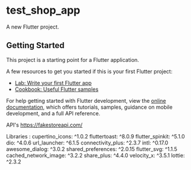 # test_shop_app

A new Flutter project.

## Getting Started

This project is a starting point for a Flutter application.

A few resources to get you started if this is your first Flutter project:

- [Lab: Write your first Flutter app](https://docs.flutter.dev/get-started/codelab)
- [Cookbook: Useful Flutter samples](https://docs.flutter.dev/cookbook)

For help getting started with Flutter development, view the
[online documentation](https://docs.flutter.dev/), which offers tutorials,
samples, guidance on mobile development, and a full API reference.

API's
https://fakestoreapi.com/

Libraries : 
cupertino_icons: ^1.0.2
fluttertoast: ^8.0.9
flutter_spinkit: ^5.1.0
dio: ^4.0.6
url_launcher: ^6.1.5
connectivity_plus: ^2.3.7
intl: ^0.17.0
awesome_dialog: ^3.0.2
shared_preferences: ^2.0.15
flutter_svg: ^1.1.5
cached_network_image: ^3.2.2
share_plus: ^4.4.0
velocity_x: ^3.5.1
lottie: ^2.3.2


  
